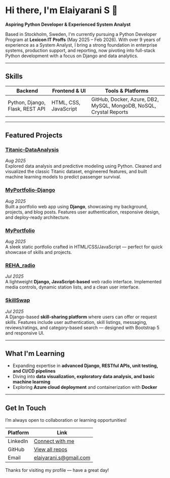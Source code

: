 # Hi there, I'm Elaiyarani S 👋

**Aspiring Python Developer & Experienced System Analyst**

Based in Stockholm, Sweden, I'm currently pursuing a Python Developer Program at **Lexicon IT Proffs** (May 2025 – Feb 2026). With over 9 years of experience as a System Analyst, I bring a strong foundation in enterprise systems, production support, and reporting, now pivoting into full-stack Python development with a focus on Django and data analytics.

---

##  Skills

| **Backend**        | **Frontend & UI**     | **Tools & Platforms**               |
|--------------------|------------------------|-------------------------------------|
| Python, Django, Flask, REST API | HTML, CSS, JavaScript        | GitHub, Docker, Azure, DB2, MySQL, MongoDB, NoSQL, Crystal Reports |

---

##  Featured Projects

### [Titanic-DataAnalysis](https://github.com/elaiyarani-s/Titanic-DataAnalysis)
*Aug 2025*  
Explored data analysis and predictive modeling using Python. Cleaned and visualized the classic Titanic dataset, engineered features, and built machine learning models to predict passenger survival.

### [MyPortfolio-Django](https://github.com/elaiyarani-s/MyPortfolio-Django)
*Aug 2025*  
Built a portfolio web app using **Django**, showcasing my background, projects, and blog posts. Features user authentication, responsive design, and deploy-ready architecture.

### [MyPortfolio](https://github.com/elaiyarani-s/MyPortfolio)
*Aug 2025*  
A sleek static portfolio crafted in HTML/CSS/JavaScript — perfect for quick showcase of skills and projects.

### [REHA_radio](https://github.com/elaiyarani-s/REHA_radio)
*Jul 2025*  
A lightweight **Django, JavaScript-based** web radio interface. Implemented media controls, dynamic station lists, and a clean user interface.

### [SkillSwap](https://github.com/elaiyarani-s/SkillSwap)
*Jul 2025*  
A Django-based **skill-sharing platform** where users can offer or request skills. Features include user authentication, skill listings, messaging, reviews/ratings, and category-based search — designed with Bootstrap 5 and responsive UI.

---

##  What I'm Learning

- Expanding expertise in **advanced Django, RESTful APIs, unit testing, and CI/CD pipelines**
- Diving into **data visualization, exploratory data analysis, and basic machine learning**
- Exploring **Azure cloud deployment** and containerization with **Docker**

---

##  Get In Touch

I’m always open to collaboration or learning opportunities!

| Platform       | Link                               |
|----------------|------------------------------------|
| LinkedIn       | [Connect with me](https://www.linkedin.com/in/elaiyarani-s) |
| GitHub         | [View all repos](https://github.com/elaiyarani-s)           |
| Email          | elaiyarani.s@gmail.com             |

Thanks for visiting my profile — have a great day!
